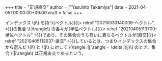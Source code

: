 +++
title = "正規直交"
author = ["Yasuhito Takamiya"]
date = 2021-04-05T00:00:00+09:00
draft = false
+++

インデックス \\(i\\) を持つ[ベクトル]({{< relref "20210330140009-ヘクトル" >}})の集合 \\(|i\rangle\\) の各々が[単位ベクトル]({{< relref "20210405113700-単位ヘクトル" >}})であり、その集合のうち互いに異なるベクトルが[直交]({{< relref "20210405112937-直交" >}})しているとき、つまりインデックスの集合から選んだ \\(i\\) と \\(j\\) に対して \\(\langle i|j \rangle = \delta\_{ij}\\) のとき、集合 \\(|i\rangle\\) は正規直交であるという。
